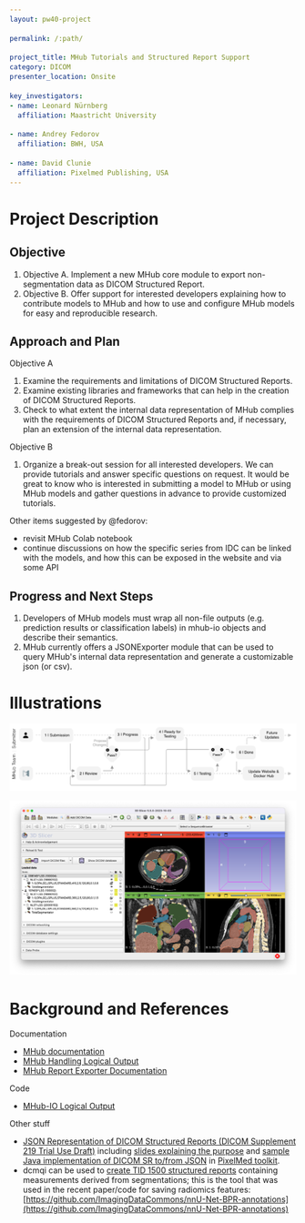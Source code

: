 ```yaml
---
layout: pw40-project

permalink: /:path/

project_title: MHub Tutorials and Structured Report Support
category: DICOM
presenter_location: Onsite

key_investigators:
- name: Leonard Nürnberg
  affiliation: Maastricht University

- name: Andrey Fedorov
  affiliation: BWH, USA

- name: David Clunie
  affiliation: Pixelmed Publishing, USA
---
```


# Project Description

<!-- Add a short paragraph describing the project. -->

## Objective

<!-- Describe here WHAT you would like to achieve (what you will have as end result). -->

1. Objective A. Implement a new MHub core module to export non-segmentation data as DICOM Structured Report.
1. Objective B. Offer support for interested developers explaining how to contribute models to MHub and how to use and configure MHub models for easy and reproducible research.

## Approach and Plan

<!-- Describe here HOW you would like to achieve the objectives stated above. -->

Objective A
1. Examine the requirements and limitations of DICOM Structured Reports.
1. Examine existing libraries and frameworks that can help in the creation of DICOM Structured Reports.
1. Check to what extent the internal data representation of MHub complies with the requirements of DICOM Structured Reports and, if necessary, plan an extension of the internal data representation.

Objective B
1. Organize a break-out session for all interested developers. We can provide tutorials and answer specific questions on request. It would be great to know who is interested in submitting a model to MHub or using MHub models and gather questions in advance to provide customized tutorials.

Other items suggested by @fedorov:
* revisit MHub Colab notebook
* continue discussions on how the specific series from IDC can be linked with the models, and how this can be exposed in the website and via some API

## Progress and Next Steps

<!-- Update this section as you make progress, describing of what you have ACTUALLY DONE.
     If there are specific steps that you could not complete then you can describe them here, too. -->

1. Developers of MHub models must wrap all non-file outputs (e.g. prediction results or classification labels) in mhub-io objects and describe their semantics.
1. MHub currently offers a JSONExporter module that can be used to query MHub's internal data representation and generate a customizable json (or csv).

# Illustrations

<!-- Add pictures and links to videos that demonstrate what has been accomplished.
![Description of picture](Example2.jpg)
![Some more images](Example2.jpg)
-->

![MHub Submission Process](https://raw.githubusercontent.com/MHubAI/documentation/main/documentation/figures/submission_sequence_diagram.png)

![Slicer MHub Visualization](https://raw.githubusercontent.com/MHubAI/documentation/main/tutorials/run_totalsegmentator_on_idc_collection/figures/slicer_inspect_data.png)

# Background and References

<!-- If you developed any software, include link to the source code repository.
     If possible, also add links to sample data, and to any relevant publications. -->

Documentation
- [MHub documentation](https://github.com/MHubAI/documentation)
- [MHub Handling Logical Output](https://github.com/MHubAI/documentation/blob/main/documentation/mhubio/how_to_write_an_mhubio_module.md#handling-logical-output-data)
- [MHub Report Exporter Documentation](https://github.com/MHubAI/mhubio/blob/main/mhubio/core/RunnerOutput.py)

Code
- [MHub-IO Logical Output](https://github.com/MHubAI/mhubio/blob/main/mhubio/core/RunnerOutput.py)

Other stuff
- [JSON Representation of DICOM Structured Reports (DICOM Supplement 219 Trial Use Draft)](https://www.dclunie.com/dicom-status/status.html#Supplement219) including [slides explaining the purpose](https://dicom.nema.org/medical/dicom/Supps/Frozen/sup219_fz_JSONSR_TrialUse_Slides_20200116.pptx) and [sample Java implementation of DICOM SR to/from JSON](https://www.dclunie.com/pixelmed/software/javadoc/com/pixelmed/dicom/JSONRepresentationOfStructuredReportObjectFactory.html) in [PixelMed toolkit](https://www.dclunie.com/pixelmed/software/index.html).
- dcmqi can be used to [create TID 1500 structured reports](https://qiicr.gitbook.io/dcmqi-guide/opening/cmd_tools/sr/tid1500writer) containing measurements derived from segmentations; this is the tool that was used in the recent paper/code for saving radiomics features: [https://github.com/ImagingDataCommons/nnU-Net-BPR-annotations](https://github.com/ImagingDataCommons/nnU-Net-BPR-annotations)

